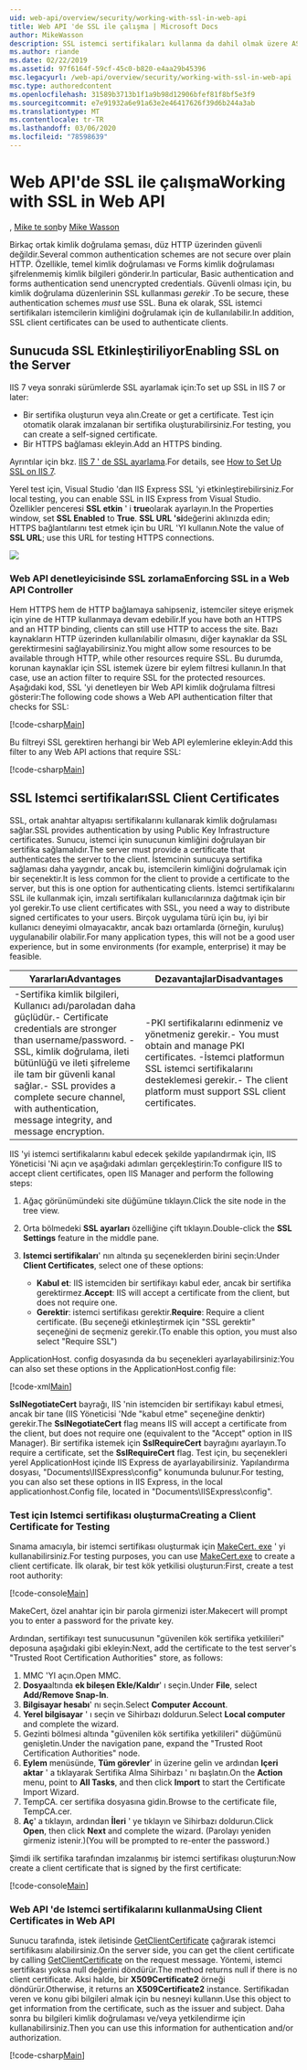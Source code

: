```yaml
---
uid: web-api/overview/security/working-with-ssl-in-web-api
title: Web API 'de SSL ile çalışma | Microsoft Docs
author: MikeWasson
description: SSL istemci sertifikaları kullanma da dahil olmak üzere ASP.NET Web API 'SI ile SSL 'nin nasıl kullanılacağını gösterir.
ms.author: riande
ms.date: 02/22/2019
ms.assetid: 97f6164f-59cf-45c0-b820-e4aa29b45396
msc.legacyurl: /web-api/overview/security/working-with-ssl-in-web-api
msc.type: authoredcontent
ms.openlocfilehash: 31589b3713b1f1a9b98d12906bfef81f8bf5e3f9
ms.sourcegitcommit: e7e91932a6e91a63e2e46417626f39d6b244a3ab
ms.translationtype: MT
ms.contentlocale: tr-TR
ms.lasthandoff: 03/06/2020
ms.locfileid: "78598639"
---
```

# <a name="working-with-ssl-in-web-api"></a><span data-ttu-id="f8ea8-103">Web API'de SSL ile çalışma</span><span class="sxs-lookup"><span data-stu-id="f8ea8-103">Working with SSL in Web API</span></span>

<span data-ttu-id="f8ea8-104">, [Mike te son](https://github.com/MikeWasson)</span><span class="sxs-lookup"><span data-stu-id="f8ea8-104">by [Mike Wasson](https://github.com/MikeWasson)</span></span>

<span data-ttu-id="f8ea8-105">Birkaç ortak kimlik doğrulama şeması, düz HTTP üzerinden güvenli değildir.</span><span class="sxs-lookup"><span data-stu-id="f8ea8-105">Several common authentication schemes are not secure over plain HTTP.</span></span> <span data-ttu-id="f8ea8-106">Özellikle, temel kimlik doğrulaması ve Forms kimlik doğrulaması şifrelenmemiş kimlik bilgileri gönderir.</span><span class="sxs-lookup"><span data-stu-id="f8ea8-106">In particular, Basic authentication and forms authentication send unencrypted credentials.</span></span> <span data-ttu-id="f8ea8-107">Güvenli olması için, bu kimlik doğrulama düzenlerinin SSL kullanması *gerekir* .</span><span class="sxs-lookup"><span data-stu-id="f8ea8-107">To be secure, these authentication schemes *must* use SSL.</span></span> <span data-ttu-id="f8ea8-108">Buna ek olarak, SSL istemci sertifikaları istemcilerin kimliğini doğrulamak için de kullanılabilir.</span><span class="sxs-lookup"><span data-stu-id="f8ea8-108">In addition, SSL client certificates can be used to authenticate clients.</span></span>

## <a name="enabling-ssl-on-the-server"></a><span data-ttu-id="f8ea8-109">Sunucuda SSL Etkinleştiriliyor</span><span class="sxs-lookup"><span data-stu-id="f8ea8-109">Enabling SSL on the Server</span></span>

<span data-ttu-id="f8ea8-110">IIS 7 veya sonraki sürümlerde SSL ayarlamak için:</span><span class="sxs-lookup"><span data-stu-id="f8ea8-110">To set up SSL in IIS 7 or later:</span></span>

- <span data-ttu-id="f8ea8-111">Bir sertifika oluşturun veya alın.</span><span class="sxs-lookup"><span data-stu-id="f8ea8-111">Create or get a certificate.</span></span> <span data-ttu-id="f8ea8-112">Test için otomatik olarak imzalanan bir sertifika oluşturabilirsiniz.</span><span class="sxs-lookup"><span data-stu-id="f8ea8-112">For testing, you can create a self-signed certificate.</span></span>
- <span data-ttu-id="f8ea8-113">Bir HTTPS bağlaması ekleyin.</span><span class="sxs-lookup"><span data-stu-id="f8ea8-113">Add an HTTPS binding.</span></span>

<span data-ttu-id="f8ea8-114">Ayrıntılar için bkz. [IIS 7 ' de SSL ayarlama](https://www.iis.net/learn/manage/configuring-security/how-to-set-up-ssl-on-iis).</span><span class="sxs-lookup"><span data-stu-id="f8ea8-114">For details, see [How to Set Up SSL on IIS 7](https://www.iis.net/learn/manage/configuring-security/how-to-set-up-ssl-on-iis).</span></span>

<span data-ttu-id="f8ea8-115">Yerel test için, Visual Studio 'dan IIS Express SSL 'yi etkinleştirebilirsiniz.</span><span class="sxs-lookup"><span data-stu-id="f8ea8-115">For local testing, you can enable SSL in IIS Express from Visual Studio.</span></span> <span data-ttu-id="f8ea8-116">Özellikler penceresi **SSL etkin** ' i **true**olarak ayarlayın.</span><span class="sxs-lookup"><span data-stu-id="f8ea8-116">In the Properties window, set **SSL Enabled** to **True**.</span></span> <span data-ttu-id="f8ea8-117">**SSL URL 'si**değerini aklınızda edin; HTTPS bağlantılarını test etmek için bu URL 'YI kullanın.</span><span class="sxs-lookup"><span data-stu-id="f8ea8-117">Note the value of **SSL URL**; use this URL for testing HTTPS connections.</span></span>

![](working-with-ssl-in-web-api/_static/image1.png)

### <a name="enforcing-ssl-in-a-web-api-controller"></a><span data-ttu-id="f8ea8-118">Web API denetleyicisinde SSL zorlama</span><span class="sxs-lookup"><span data-stu-id="f8ea8-118">Enforcing SSL in a Web API Controller</span></span>

<span data-ttu-id="f8ea8-119">Hem HTTPS hem de HTTP bağlamaya sahipseniz, istemciler siteye erişmek için yine de HTTP kullanmaya devam edebilir.</span><span class="sxs-lookup"><span data-stu-id="f8ea8-119">If you have both an HTTPS and an HTTP binding, clients can still use HTTP to access the site.</span></span> <span data-ttu-id="f8ea8-120">Bazı kaynakların HTTP üzerinden kullanılabilir olmasını, diğer kaynaklar da SSL gerektirmesini sağlayabilirsiniz.</span><span class="sxs-lookup"><span data-stu-id="f8ea8-120">You might allow some resources to be available through HTTP, while other resources require SSL.</span></span> <span data-ttu-id="f8ea8-121">Bu durumda, korunan kaynaklar için SSL istemek üzere bir eylem filtresi kullanın.</span><span class="sxs-lookup"><span data-stu-id="f8ea8-121">In that case, use an action filter to require SSL for the protected resources.</span></span> <span data-ttu-id="f8ea8-122">Aşağıdaki kod, SSL 'yi denetleyen bir Web API kimlik doğrulama filtresi gösterir:</span><span class="sxs-lookup"><span data-stu-id="f8ea8-122">The following code shows a Web API authentication filter that checks for SSL:</span></span>

[!code-csharp[Main](working-with-ssl-in-web-api/samples/sample1.cs)]

<span data-ttu-id="f8ea8-123">Bu filtreyi SSL gerektiren herhangi bir Web API eylemlerine ekleyin:</span><span class="sxs-lookup"><span data-stu-id="f8ea8-123">Add this filter to any Web API actions that require SSL:</span></span>

[!code-csharp[Main](working-with-ssl-in-web-api/samples/sample2.cs)]

## <a name="ssl-client-certificates"></a><span data-ttu-id="f8ea8-124">SSL Istemci sertifikaları</span><span class="sxs-lookup"><span data-stu-id="f8ea8-124">SSL Client Certificates</span></span>

<span data-ttu-id="f8ea8-125">SSL, ortak anahtar altyapısı sertifikalarını kullanarak kimlik doğrulaması sağlar.</span><span class="sxs-lookup"><span data-stu-id="f8ea8-125">SSL provides authentication by using Public Key Infrastructure certificates.</span></span> <span data-ttu-id="f8ea8-126">Sunucu, istemci için sunucunun kimliğini doğrulayan bir sertifika sağlamalıdır.</span><span class="sxs-lookup"><span data-stu-id="f8ea8-126">The server must provide a certificate that authenticates the server to the client.</span></span> <span data-ttu-id="f8ea8-127">İstemcinin sunucuya sertifika sağlaması daha yaygındır, ancak bu, istemcilerin kimliğini doğrulamak için bir seçenektir.</span><span class="sxs-lookup"><span data-stu-id="f8ea8-127">It is less common for the client to provide a certificate to the server, but this is one option for authenticating clients.</span></span> <span data-ttu-id="f8ea8-128">İstemci sertifikalarını SSL ile kullanmak için, imzalı sertifikaları kullanıcılarınıza dağıtmak için bir yol gerekir.</span><span class="sxs-lookup"><span data-stu-id="f8ea8-128">To use client certificates with SSL, you need a way to distribute signed certificates to your users.</span></span> <span data-ttu-id="f8ea8-129">Birçok uygulama türü için bu, iyi bir kullanıcı deneyimi olmayacaktır, ancak bazı ortamlarda (örneğin, kuruluş) uygulanabilir olabilir.</span><span class="sxs-lookup"><span data-stu-id="f8ea8-129">For many application types, this will not be a good user experience, but in some environments (for example, enterprise) it may be feasible.</span></span>

| <span data-ttu-id="f8ea8-130">Yararları</span><span class="sxs-lookup"><span data-stu-id="f8ea8-130">Advantages</span></span> | <span data-ttu-id="f8ea8-131">Dezavantajlar</span><span class="sxs-lookup"><span data-stu-id="f8ea8-131">Disadvantages</span></span> |
| --- | --- |
| <span data-ttu-id="f8ea8-132">-Sertifika kimlik bilgileri, Kullanıcı adı/paroladan daha güçlüdür.</span><span class="sxs-lookup"><span data-stu-id="f8ea8-132">- Certificate credentials are stronger than username/password.</span></span> <span data-ttu-id="f8ea8-133">-SSL, kimlik doğrulama, ileti bütünlüğü ve ileti şifreleme ile tam bir güvenli kanal sağlar.</span><span class="sxs-lookup"><span data-stu-id="f8ea8-133">- SSL provides a complete secure channel, with authentication, message integrity, and message encryption.</span></span> | <span data-ttu-id="f8ea8-134">-PKI sertifikalarını edinmeniz ve yönetmeniz gerekir.</span><span class="sxs-lookup"><span data-stu-id="f8ea8-134">- You must obtain and manage PKI certificates.</span></span> <span data-ttu-id="f8ea8-135">-İstemci platformun SSL istemci sertifikalarını desteklemesi gerekir.</span><span class="sxs-lookup"><span data-stu-id="f8ea8-135">- The client platform must support SSL client certificates.</span></span> |

<span data-ttu-id="f8ea8-136">IIS 'yi istemci sertifikalarını kabul edecek şekilde yapılandırmak için, IIS Yöneticisi 'Ni açın ve aşağıdaki adımları gerçekleştirin:</span><span class="sxs-lookup"><span data-stu-id="f8ea8-136">To configure IIS to accept client certificates, open IIS Manager and perform the following steps:</span></span>

1. <span data-ttu-id="f8ea8-137">Ağaç görünümündeki site düğümüne tıklayın.</span><span class="sxs-lookup"><span data-stu-id="f8ea8-137">Click the site node in the tree view.</span></span>
2. <span data-ttu-id="f8ea8-138">Orta bölmedeki **SSL ayarları** özelliğine çift tıklayın.</span><span class="sxs-lookup"><span data-stu-id="f8ea8-138">Double-click the **SSL Settings** feature in the middle pane.</span></span>
3. <span data-ttu-id="f8ea8-139">**Istemci sertifikaları**' nın altında şu seçeneklerden birini seçin:</span><span class="sxs-lookup"><span data-stu-id="f8ea8-139">Under **Client Certificates**, select one of these options:</span></span> 

    - <span data-ttu-id="f8ea8-140">**Kabul et**: IIS istemciden bir sertifikayı kabul eder, ancak bir sertifika gerektirmez.</span><span class="sxs-lookup"><span data-stu-id="f8ea8-140">**Accept**: IIS will accept a certificate from the client, but does not require one.</span></span>
    - <span data-ttu-id="f8ea8-141">**Gerektir**: istemci sertifikası gerektir.</span><span class="sxs-lookup"><span data-stu-id="f8ea8-141">**Require**: Require a client certificate.</span></span> <span data-ttu-id="f8ea8-142">(Bu seçeneği etkinleştirmek için "SSL gerektir" seçeneğini de seçmeniz gerekir.</span><span class="sxs-lookup"><span data-stu-id="f8ea8-142">(To enable this option, you must also select "Require SSL")</span></span>

<span data-ttu-id="f8ea8-143">ApplicationHost. config dosyasında da bu seçenekleri ayarlayabilirsiniz:</span><span class="sxs-lookup"><span data-stu-id="f8ea8-143">You can also set these options in the ApplicationHost.config file:</span></span>

[!code-xml[Main](working-with-ssl-in-web-api/samples/sample3.xml)]

<span data-ttu-id="f8ea8-144">**SslNegotiateCert** bayrağı, IIS 'nin istemciden bir sertifikayı kabul etmesi, ancak bir tane (IIS Yöneticisi 'Nde "kabul etme" seçeneğine denktir) gerekir.</span><span class="sxs-lookup"><span data-stu-id="f8ea8-144">The **SslNegotiateCert** flag means IIS will accept a certificate from the client, but does not require one (equivalent to the "Accept" option in IIS Manager).</span></span> <span data-ttu-id="f8ea8-145">Bir sertifika istemek için **SslRequireCert** bayrağını ayarlayın.</span><span class="sxs-lookup"><span data-stu-id="f8ea8-145">To require a certificate, set the **SslRequireCert** flag.</span></span> <span data-ttu-id="f8ea8-146">Test için, bu seçenekleri yerel ApplicationHost içinde IIS Express de ayarlayabilirsiniz. Yapılandırma dosyası, "Documents\IISExpress\config" konumunda bulunur.</span><span class="sxs-lookup"><span data-stu-id="f8ea8-146">For testing, you can also set these options in IIS Express, in the local applicationhost.Config file, located in "Documents\IISExpress\config".</span></span>

### <a name="creating-a-client-certificate-for-testing"></a><span data-ttu-id="f8ea8-147">Test için Istemci sertifikası oluşturma</span><span class="sxs-lookup"><span data-stu-id="f8ea8-147">Creating a Client Certificate for Testing</span></span>

<span data-ttu-id="f8ea8-148">Sınama amacıyla, bir istemci sertifikası oluşturmak için [MakeCert. exe](/windows/desktop/SecCrypto/makecert) ' yi kullanabilirsiniz.</span><span class="sxs-lookup"><span data-stu-id="f8ea8-148">For testing purposes, you can use [MakeCert.exe](/windows/desktop/SecCrypto/makecert) to create a client certificate.</span></span> <span data-ttu-id="f8ea8-149">İlk olarak, bir test kök yetkilisi oluşturun:</span><span class="sxs-lookup"><span data-stu-id="f8ea8-149">First, create a test root authority:</span></span>

[!code-console[Main](working-with-ssl-in-web-api/samples/sample4.cmd)]

<span data-ttu-id="f8ea8-150">MakeCert, özel anahtar için bir parola girmenizi ister.</span><span class="sxs-lookup"><span data-stu-id="f8ea8-150">Makecert will prompt you to enter a password for the private key.</span></span>

<span data-ttu-id="f8ea8-151">Ardından, sertifikayı test sunucusunun "güvenilen kök sertifika yetkilileri" deposuna aşağıdaki gibi ekleyin:</span><span class="sxs-lookup"><span data-stu-id="f8ea8-151">Next, add the certificate to the test server's "Trusted Root Certification Authorities" store, as follows:</span></span>

1. <span data-ttu-id="f8ea8-152">MMC 'YI açın.</span><span class="sxs-lookup"><span data-stu-id="f8ea8-152">Open MMC.</span></span>
2. <span data-ttu-id="f8ea8-153">**Dosya**altında **ek bileşen Ekle/Kaldır**' ı seçin.</span><span class="sxs-lookup"><span data-stu-id="f8ea8-153">Under **File**, select **Add/Remove Snap-In**.</span></span>
3. <span data-ttu-id="f8ea8-154">**Bilgisayar hesabı**' nı seçin.</span><span class="sxs-lookup"><span data-stu-id="f8ea8-154">Select **Computer Account**.</span></span>
4. <span data-ttu-id="f8ea8-155">**Yerel bilgisayar** ' ı seçin ve Sihirbazı doldurun.</span><span class="sxs-lookup"><span data-stu-id="f8ea8-155">Select **Local computer** and complete the wizard.</span></span>
5. <span data-ttu-id="f8ea8-156">Gezinti bölmesi altında "güvenilen kök sertifika yetkilileri" düğümünü genişletin.</span><span class="sxs-lookup"><span data-stu-id="f8ea8-156">Under the navigation pane, expand the "Trusted Root Certification Authorities" node.</span></span>
6. <span data-ttu-id="f8ea8-157">**Eylem** menüsünde, **Tüm görevler**' in üzerine gelin ve ardından **Içeri aktar** ' a tıklayarak Sertifika Alma Sihirbazı ' nı başlatın.</span><span class="sxs-lookup"><span data-stu-id="f8ea8-157">On the **Action** menu, point to **All Tasks**, and then click **Import** to start the Certificate Import Wizard.</span></span>
7. <span data-ttu-id="f8ea8-158">TempCA. cer sertifika dosyasına gidin.</span><span class="sxs-lookup"><span data-stu-id="f8ea8-158">Browse to the certificate file, TempCA.cer.</span></span>
8. <span data-ttu-id="f8ea8-159">**Aç**' a tıklayın, ardından **İleri** ' ye tıklayın ve Sihirbazı doldurun.</span><span class="sxs-lookup"><span data-stu-id="f8ea8-159">Click **Open**, then click **Next** and complete the wizard.</span></span> <span data-ttu-id="f8ea8-160">(Parolayı yeniden girmeniz istenir.)</span><span class="sxs-lookup"><span data-stu-id="f8ea8-160">(You will be prompted to re-enter the password.)</span></span>

<span data-ttu-id="f8ea8-161">Şimdi ilk sertifika tarafından imzalanmış bir istemci sertifikası oluşturun:</span><span class="sxs-lookup"><span data-stu-id="f8ea8-161">Now create a client certificate that is signed by the first certificate:</span></span>

[!code-console[Main](working-with-ssl-in-web-api/samples/sample5.cmd)]

### <a name="using-client-certificates-in-web-api"></a><span data-ttu-id="f8ea8-162">Web API 'de Istemci sertifikalarını kullanma</span><span class="sxs-lookup"><span data-stu-id="f8ea8-162">Using Client Certificates in Web API</span></span>

<span data-ttu-id="f8ea8-163">Sunucu tarafında, istek iletisinde [GetClientCertificate](https://msdn.microsoft.com/library/system.net.http.httprequestmessageextensions.getclientcertificate.aspx) çağırarak istemci sertifikasını alabilirsiniz.</span><span class="sxs-lookup"><span data-stu-id="f8ea8-163">On the server side, you can get the client certificate by calling [GetClientCertificate](https://msdn.microsoft.com/library/system.net.http.httprequestmessageextensions.getclientcertificate.aspx) on the request message.</span></span> <span data-ttu-id="f8ea8-164">Yöntemi, istemci sertifikası yoksa null değerini döndürür.</span><span class="sxs-lookup"><span data-stu-id="f8ea8-164">The method returns null if there is no client certificate.</span></span> <span data-ttu-id="f8ea8-165">Aksi halde, bir **X509Certificate2** örneği döndürür.</span><span class="sxs-lookup"><span data-stu-id="f8ea8-165">Otherwise, it returns an **X509Certificate2** instance.</span></span> <span data-ttu-id="f8ea8-166">Sertifikadan veren ve konu gibi bilgileri almak için bu nesneyi kullanın.</span><span class="sxs-lookup"><span data-stu-id="f8ea8-166">Use this object to get information from the certificate, such as the issuer and subject.</span></span> <span data-ttu-id="f8ea8-167">Daha sonra bu bilgileri kimlik doğrulaması ve/veya yetkilendirme için kullanabilirsiniz.</span><span class="sxs-lookup"><span data-stu-id="f8ea8-167">Then you can use this information for authentication and/or authorization.</span></span>

[!code-csharp[Main](working-with-ssl-in-web-api/samples/sample6.cs)]
